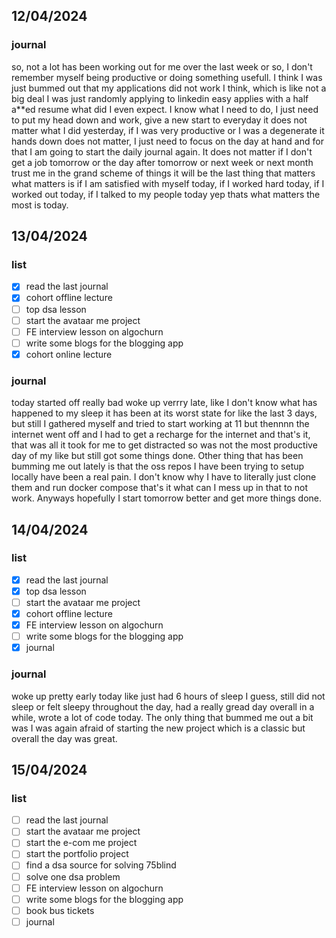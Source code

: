 ## 12/04/2024

### journal
so, not a lot has been working out for me over the last week or so, I don't remember myself being productive or doing something usefull. I think I was just bummed out that my applications did not work I think, which is like not a big deal I was just randomly applying to linkedin easy applies with a half a**ed resume what did I even expect.
I know what I need to do, I just need to put my head down and work, give a new start to everyday it does not matter what I did yesterday, if I was very productive or I was a degenerate it hands down does not matter, I just need to focus on the day at hand and for that I am going to start the daily journal again. It does not matter if I don't get a job tomorrow or the day after tomorrow or next week or next month trust me in the grand scheme of things it will be the last thing that matters what matters is if I am satisfied with myself today, if I worked hard today, if I worked out today, if I talked to my people today yep thats what matters the most is today.

## 13/04/2024

### list
 - [x] read the last journal
 - [x] cohort offline lecture
 - [ ] top dsa lesson
 - [ ] start the avataar me project
 - [ ] FE interview lesson on algochurn
 - [ ] write some blogs for the blogging app
 - [x] cohort online lecture

### journal
today started off really bad woke up verrry late, like I don't know what has happened to my sleep it has been at its worst state for like the last 3 days, but still I gathered myself and tried to start working at 11 but thennnn the internet went off and I had to get a recharge for the internet and that's it, that was all it took for me to get distracted so was not the most productive day of my like but still got some things done. Other thing that has been bumming me out lately is that the oss repos I have been trying to setup locally have been a real pain. I don't know why I have to literally just clone them and run docker compose that's it what can I mess up in that to not work. Anyways hopefully I start tomorrow better and get more things done.

## 14/04/2024

### list
 - [x] read the last journal
 - [x] top dsa lesson
 - [ ] start the avataar me project
 - [x] cohort offline lecture
 - [x] FE interview lesson on algochurn
 - [ ] write some blogs for the blogging app
 - [x] journal

### journal
woke up pretty early today like just had 6 hours of sleep I guess, still did not sleep or felt sleepy throughout the day, had a really gread day overall in a while, wrote a lot of code today. The only thing that bummed me out a bit was I was again afraid of starting the new project which is a classic but overall the day was great.

## 15/04/2024

### list
 - [ ] read the last journal
 - [ ] start the avataar me project
 - [ ] start the e-com me project
 - [ ] start the portfolio project
 - [ ] find a dsa source for solving 75blind
 - [ ] solve one dsa problem
 - [ ] FE interview lesson on algochurn
 - [ ] write some blogs for the blogging app
 - [ ] book bus tickets
 - [ ] journal
